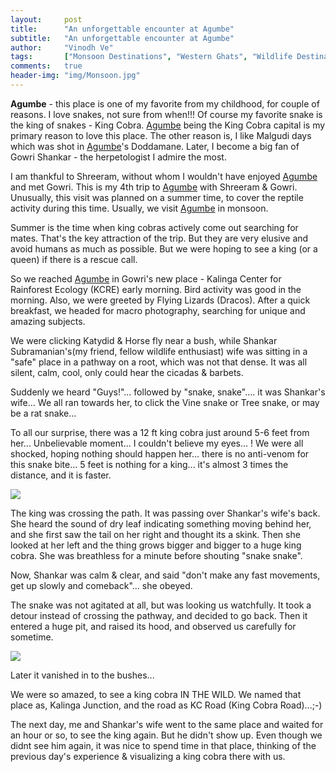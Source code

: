 ```yaml
---
layout:     post
title:      "An unforgettable encounter at Agumbe"
subtitle:   "An unforgettable encounter at Agumbe"
author:     "Vinodh Ve"
tags:       ["Monsoon Destinations", "Western Ghats", "Wildlife Destinations", "King Cobra", "Reptiles", "Agumbe"]
comments:   true
header-img: "img/Monsoon.jpg"
---
```


<p>
<strong>Agumbe</strong> - this place is one of my favorite from my childhood, for couple of reasons. I love snakes, not sure from when!!! Of course my favorite snake is the king of snakes - <a href="{{ site.baseurl }}/tags/King%20Cobra" style="text-decoration:none">King Cobra</a>. <a href="http://www.wilderhood.com/destination/Agumbe">Agumbe</a> being the King Cobra capital is my primary reason to love this place. The other reason is, I like Malgudi days which was shot in <a href="http://www.wilderhood.com/destination/Agumbe">Agumbe</a>'s Doddamane. Later, I become a big fan of <a href="{{ site.baseurl }}/authors/Gowri%20Shankar" style="text-decoration:none">Gowri Shankar</a> - the herpetologist I admire the most.
</p>

<p>
I am thankful to Shreeram, without whom I wouldn't have enjoyed <a href="http://www.wilderhood.com/destination/Agumbe">Agumbe</a> and met Gowri. This is my 4th trip to <a href="http://www.wilderhood.com/destination/Agumbe">Agumbe</a> with Shreeram & Gowri. Unusually, this visit was planned on a summer time, to cover the reptile activity during this time. Usually, we visit <a href="http://www.wilderhood.com/destination/Agumbe">Agumbe</a> in monsoon. 
</p>

<p>
Summer is the time when king cobras actively come out searching for mates. That's the key attraction of the trip. But they are very elusive and avoid humans as much as possible. But we were hoping to see a king (or a queen) if there is a rescue call.
</p>

<p>
So we reached <a href="http://www.wilderhood.com/destination/Agumbe">Agumbe</a> in Gowri's new place - Kalinga Center for Rainforest Ecology (KCRE) early morning. Bird activity was good in the morning. Also, we were greeted by Flying Lizards (Dracos). After a quick breakfast, we headed for macro photography, searching for unique and amazing subjects.
</p>

<p>
We were clicking Katydid & Horse fly near a bush, while Shankar Subramanian's(my friend, fellow wildlife enthusiast) wife was sitting in a "safe" place in a pathway on a root, which was not that dense. It was all silent, calm, cool, only could hear the cicadas & barbets.
</p>

<p>
Suddenly we heard "Guys!"... followed by "snake, snake".... it was Shankar's wife... 
We all ran towards her, to click the Vine snake or Tree snake, or may be a rat snake...
</p>

<p>
To all our surprise, there was a 12 ft king cobra just around 5-6 feet from her... Unbelievable moment... I couldn't believe my eyes... !
We were all shocked, hoping nothing should happen her... there is no anti-venom for this snake bite... 5 feet is nothing for a king... it's almost 3 times the distance, and it is faster.
</p>

<img src="{{ site.baseurl }}/img/2015-04-12/img2.jpg">

<p>
The king was crossing the path. It was passing over Shankar's wife's back. She heard the sound of dry leaf indicating something moving behind her, and she first saw the tail on her right and thought its a skink. Then she looked at her left and the thing grows bigger and bigger to a huge king cobra. She was breathless for a minute before shouting "snake snake".
</p>

<p>
Now, Shankar was calm & clear, and said "don't make any fast movements, get up slowly and comeback"... she obeyed.
</p>


<p>
The snake was not agitated at all, but was looking us watchfully. It took a detour instead of crossing the pathway, and decided to go back. Then it entered a huge pit, and raised its hood, and observed us carefully for sometime.
</p>

<img src="{{ site.baseurl }}/img/2015-04-12/img1.jpg">

<p>
Later it vanished in to the bushes...
</p>

<p>
We were so amazed, to see a king cobra IN THE WILD. We named that place as, Kalinga Junction, and the road as KC Road (King Cobra Road)...;-)
</p>


<p>
The next day, me and Shankar's wife went to the same place and waited for an hour or so, to see the king again. But he didn't show up. Even though we didnt see him again, it was nice to spend time in that place, thinking of the previous day's experience & visualizing a king cobra there with us.
</p>